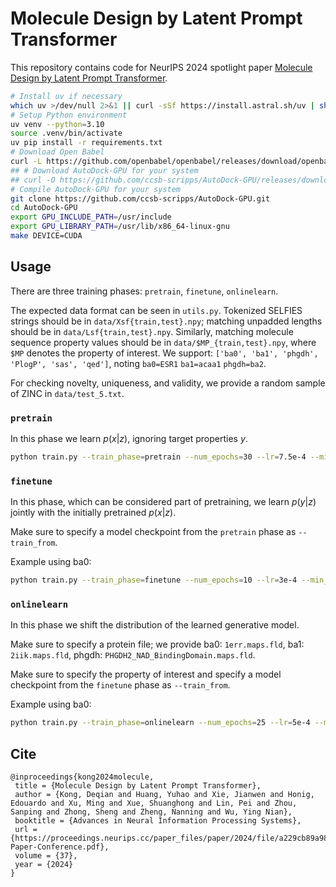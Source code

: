 # Molecule Design by Latent Prompt Transformer

This repository contains code for NeurIPS 2024 spotlight paper [Molecule Design by Latent Prompt Transformer](https://arxiv.org/abs/2402.17179).

```bash
# Install uv if necessary
which uv >/dev/null 2>&1 || curl -sSf https://install.astral.sh/uv | sh
# Setup Python environment
uv venv --python=3.10
source .venv/bin/activate
uv pip install -r requirements.txt
# Download Open Babel
curl -L https://github.com/openbabel/openbabel/releases/download/openbabel-3-1-1/openbabel-3.1.1-source.tar.bz2 | tar -xj
## # Download AutoDock-GPU for your system
## curl -O https://github.com/ccsb-scripps/AutoDock-GPU/releases/download/v1.6/adgpu-v1.6_linux_x64_cuda12_128wi
# Compile AutoDock-GPU for your system
git clone https://github.com/ccsb-scripps/AutoDock-GPU.git
cd AutoDock-GPU
export GPU_INCLUDE_PATH=/usr/include
export GPU_LIBRARY_PATH=/usr/lib/x86_64-linux-gnu
make DEVICE=CUDA
```

## Usage

There are three training phases: `pretrain`, `finetune`, `onlinelearn`.

The expected data format can be seen in `utils.py`. Tokenized SELFIES strings should be in `data/Xsf{train,test}.npy`; matching unpadded lengths should be in `data/Lsf{train,test}.npy`. Similarly, matching molecule sequence property values should be in `data/$MP_{train,test}.npy`, where `$MP` denotes the property of interest. We support: `['ba0', 'ba1', 'phgdh', 'PlogP', 'sas', 'qed']`, noting `ba0=ESR1` `ba1=acaa1` `phgdh=ba2`.

For checking novelty, uniqueness, and validity, we provide a random sample of ZINC in `data/test_5.txt`.

### `pretrain`

In this phase we learn $p(x|z)$, ignoring target properties $y$.

```bash
python train.py --train_phase=pretrain --num_epochs=30 --lr=7.5e-4 --min_lr=7.5e-5 --gpu=0
```

### `finetune`

In this phase, which can be considered part of pretraining, we learn $p(y|z)$ jointly with the initially pretrained $p(x|z)$.

Make sure to specify a model checkpoint from the `pretrain` phase as `--train_from`.

Example using ba0:

```bash
python train.py --train_phase=finetune --num_epochs=10 --lr=3e-4 --min_lr=7.5e-5 --mol_property=ba0 --train_from=$PRETRAIN_CHECKPOINT --gpu=0
```

### `onlinelearn`

In this phase we shift the distribution of the learned generative model.

Make sure to specify a protein file; we provide ba0: `1err.maps.fld`, ba1: `2iik.maps.fld`, phgdh: `PHGDH2_NAD_BindingDomain.maps.fld`.

Make sure to specify the property of interest and specify a model checkpoint from the `finetune` phase as `--train_from`.

Example using ba0:

```bash
python train.py --train_phase=onlinelearn --num_epochs=25 --lr=5e-4 --min_lr=7.5e-5 --mol_property=ba0 --protein_file=data/1err.maps.fld --train_from=$FINETUNE_CHECKPOINT --gpu=0
```

## Cite

```
@inproceedings{kong2024molecule,
 title = {Molecule Design by Latent Prompt Transformer},
 author = {Kong, Deqian and Huang, Yuhao and Xie, Jianwen and Honig, Edouardo and Xu, Ming and Xue, Shuanghong and Lin, Pei and Zhou, Sanping and Zhong, Sheng and Zheng, Nanning and Wu, Ying Nian},
 booktitle = {Advances in Neural Information Processing Systems},
 url = {https://proceedings.neurips.cc/paper_files/paper/2024/file/a229cb89a98a84b2373496bb3cfc3570-Paper-Conference.pdf},
 volume = {37},
 year = {2024}
}
```